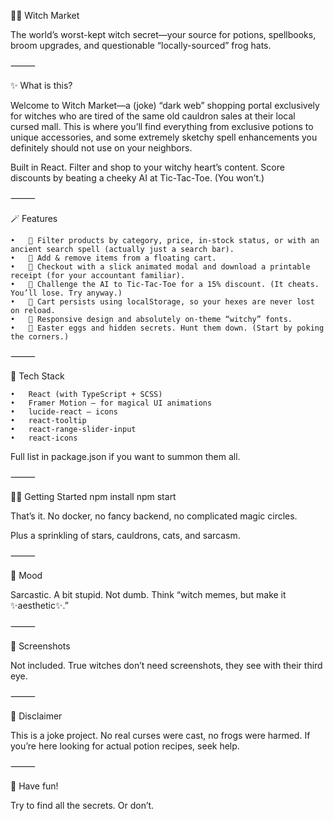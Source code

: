 🧙‍♀️ Witch Market

The world’s worst-kept witch secret—your source for potions, spellbooks, broom upgrades, and questionable “locally-sourced” frog hats.

⸻

✨ What is this?

Welcome to Witch Market—a (joke) “dark web” shopping portal exclusively for witches who are tired of the same old cauldron sales at their local cursed mall. This is where you’ll find everything from exclusive potions to unique accessories, and some extremely sketchy spell enhancements you definitely should not use on your neighbors.

Built in React. Filter and shop to your witchy heart’s content. Score discounts by beating a cheeky AI at Tic-Tac-Toe. (You won’t.)

⸻

🪄 Features

	•	🧹 Filter products by category, price, in-stock status, or with an ancient search spell (actually just a search bar).
	•	🛒 Add & remove items from a floating cart.
	•	🧾 Checkout with a slick animated modal and download a printable receipt (for your accountant familiar).
	•	🎲 Challenge the AI to Tic-Tac-Toe for a 15% discount. (It cheats. You’ll lose. Try anyway.)
	•	🦴 Cart persists using localStorage, so your hexes are never lost on reload.
	•	💅 Responsive design and absolutely on-theme “witchy” fonts.
	•	🥚 Easter eggs and hidden secrets. Hunt them down. (Start by poking the corners.)

⸻

🧪 Tech Stack

	•	React (with TypeScript + SCSS)
	•	Framer Motion — for magical UI animations
	•	lucide-react — icons
	•	react-tooltip
	•	react-range-slider-input
	•	react-icons

Full list in package.json if you want to summon them all.

⸻

🧙‍♂️ Getting Started
npm install
npm start

That’s it. No docker, no fancy backend, no complicated magic circles.

Plus a sprinkling of stars, cauldrons, cats, and sarcasm.

⸻

🦇 Mood

Sarcastic. A bit stupid. Not dumb.
Think “witch memes, but make it ✨aesthetic✨.”

⸻

📸 Screenshots

Not included. True witches don’t need screenshots, they see with their third eye.

⸻

👻 Disclaimer

This is a joke project. No real curses were cast, no frogs were harmed.
If you’re here looking for actual potion recipes, seek help.

⸻

🌠 Have fun!

Try to find all the secrets. Or don’t.
